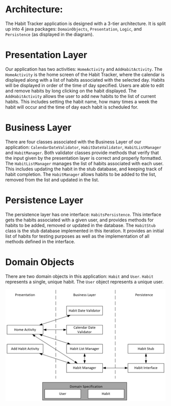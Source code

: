 # Architecture:
The Habit Tracker application is designed with a 3-tier architecture. It is split up into 4 java packages: `DomainObjects`, `Presentation`, `Logic`, and `Persistence` (as displayed in the diagram).
# Presentation Layer
Our application has two activities: `HomeActivity` and `AddHabitActivity`. The `HomeActivity` is the home screen of the Habit Tracker, where the calendar is displayed along with a list of habits associated with the selected day. Habits will be displayed in order of the time of day specified.  Users are able to edit and remove habits by long clicking on the habit displayed. The `AddHabitActivity` allows the user to add new habits to the list of current habits. This includes setting the habit name, how many times a week the habit will occur and the time of day each habit is scheduled for. 
# Business Layer
There are four classes associated with the Business Layer of our application: `CalendarDateValidator`, `HabitDateValidator`, `HabitListManager` and `HabitManager`. Both validator classes provide methods that verify that the input given by the presentation layer is correct and properly formatted. The `HabitListManager` manages the list of habits associated with each user. This includes updating the habit in the stub database, and keeping track of habit completion. The `HabitManager` allows habits to be added to the list, removed from the list and updated in the list. 
# Persistence Layer
The persistence layer has one interface: `HabitsPersistence`. This interface gets the habits associated with a given user, and provides methods for habits to be added, removed or updated in the database. The `HabitStub` class is the stub database implemented in this iteration. It provides an initial list of habits for testing purposes as well as the implementation of all methods defined in the interface.
# Domain Objects
There are two domain objects in this application: `Habit` and `User`. `Habit` represents a single, unique habit. The `User` object represents a unique user. 


![diagram](ArchitectureDiagram.png)